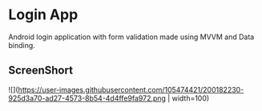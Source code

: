 # Login App

Android login application with form validation made using MVVM and Data binding.  

## ScreenShort
![](https://user-images.githubusercontent.com/105474421/200182230-925d3a70-ad27-4573-8b54-4d4ffe9fa972.png | width=100)
